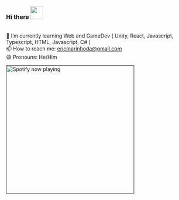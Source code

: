 ### Hi there <img src="https://github.githubassets.com/images/mona-whisper.gif" width="35">
<br>🌱 I’m currently learning Web and GameDev ( Unity, React, Javascript, Typescript, HTML, Javascript, C# )
<br>📫 How to reach me: ericmarinhoda@gmail.com
<br>😄 Pronouns: He/Him

[<img src="spotify-now-playing-okrguhfrz-ericmarinho.vercel.app" alt="Spotify now playing" width="350"/>]()